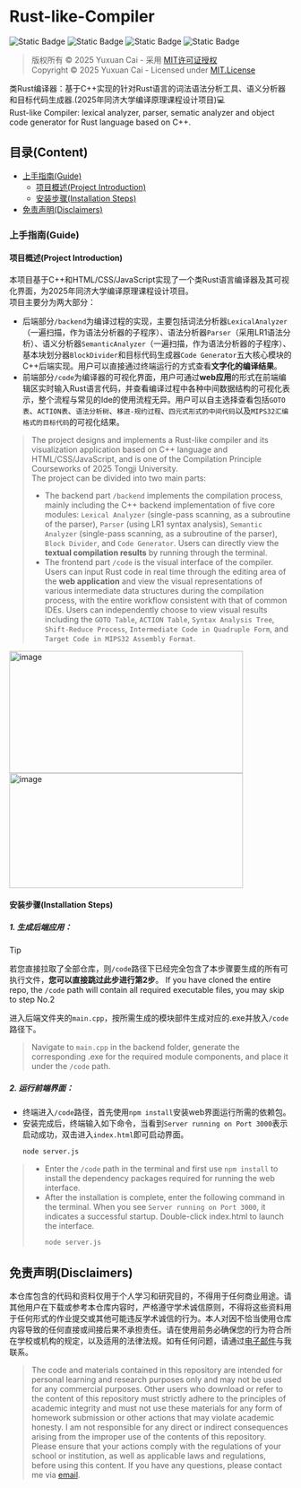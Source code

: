 # Rust-like-Compiler
![Static Badge](https://img.shields.io/badge/raraCai-pintu?label=Author&link=https%3A%2F%2Fgithub.com%2FraraCai)
![Static Badge](https://img.shields.io/badge/build-MIT-orange?label=License&link=https%3A%2F%2Fgithub.com%2FRaraCai%2FRust-like-Compiler%2Fblob%2Fmain%2FLICENSE)
![Static Badge](https://img.shields.io/badge/HTML%2FCSS%2FJavaScript-blue)
![Static Badge](https://img.shields.io/badge/C%2B%2B-purple)

> 版权所有 © 2025 Yuxuan Cai - 采用 [MIT许可证授权](LICENSE)  
> Copyright © 2025 Yuxuan Cai - Licensed under [MIT.License](LICENSE)

类Rust编译器：基于C++实现的针对Rust语言的词法语法分析工具、语义分析器和目标代码生成器.(2025年同济大学编译原理课程设计项目)💻  
Rust-like Compiler: lexical analyzer, parser, sematic analyzer and object code generator for Rust language based on C++.

## 目录(Content)
- [上手指南(Guide)](#上手指南guide)
  - [项目概述(Project Introduction)](#项目概述project-introduction)
  - [安装步骤(Installation Steps)](#安装步骤installation-steps)
- [免责声明(Disclaimers)](#免责声明disclaimers)

### 上手指南(Guide)

#### 项目概述(Project Introduction)
本项目基于C++和HTML/CSS/JavaScript实现了一个类Rust语言编译器及其可视化界面，为2025年同济大学编译原理课程设计项目。  
项目主要分为两大部分：
- 后端部分`/backend`为编译过程的实现，主要包括词法分析器`LexicalAnalyzer`（一遍扫描，作为语法分析器的子程序）、语法分析器`Parser`（采用LR1语法分析）、语义分析器`SemanticAnalyzer`（一遍扫描，作为语法分析器的子程序）、基本块划分器`BlockDivider`和目标代码生成器`Code Generator`五大核心模块的C++后端实现。用户可以直接通过终端运行的方式查看**文字化的编译结果**。
- 前端部分`/code`为编译器的可视化界面，用户可通过**web应用**的形式在前端编辑区实时输入Rust语言代码，并查看编译过程中各种中间数据结构的可视化表示，整个流程与常见的Ide的使用流程无异。用户可以自主选择查看包括`GOTO表`、`ACTION表`、`语法分析树`、`移进-规约过程`、`四元式形式的中间代码`以及`MIPS32汇编格式的目标代码`的可视化结果。
> The project designs and implements a Rust-like compiler and its visualization application based on C++ language and HTML/CSS/JavaScript, and is one of the Compilation Principle Courseworks of 2025 Tongji University.  
> The project can be divided into two main parts:
> - The backend part `/backend` implements the compilation process, mainly including the C++ backend implementation of five core modules: `Lexical Analyzer` (single-pass scanning, as a subroutine of the parser), `Parser` (using LR1 syntax analysis), `Semantic Analyzer` (single-pass scanning, as a subroutine of the parser), `Block Divider`, and `Code Generator`. Users can directly view the **textual compilation results** by running through the terminal.
> - The frontend part `/code` is the visual interface of the compiler. Users can input Rust code in real time through the editing area of the **web application** and view the visual representations of various intermediate data structures during the compilation process, with the entire workflow consistent with that of common IDEs. Users can independently choose to view visual results including the `GOTO Table`, `ACTION Table`, `Syntax Analysis Tree`, `Shift-Reduce Process`, `Intermediate Code in Quadruple Form`, and `Target Code in MIPS32 Assembly Format`.

<img width="417" height="218" alt="image" src="https://github.com/user-attachments/assets/982f6c38-b510-439a-94c8-32d64a971e21" />
<img width="417" height="205" alt="image" src="https://github.com/user-attachments/assets/0615042b-fcf1-4a33-b689-14d519fa24a4" />

#### 安装步骤(Installation Steps)
##### 1. 生成后端应用：
> [!TIP]
> 若您直接拉取了全部仓库，则`/code`路径下已经完全包含了本步骤要生成的所有可执行文件，**您可以直接跳过此步进行第2步**。
> If you have cloned the entire repo, the `/code` path will contain all required executable files, you may skip to step No.2

进入后端文件夹的`main.cpp`，按所需生成的模块部件生成对应的.exe并放入`/code`路径下。
> Navigate to `main.cpp` in the backend folder, generate the corresponding .exe for the required module components, and place it under the `/code` path.

##### 2. 运行前端界面：
- 终端进入`/code`路径，首先使用`npm install`安装web界面运行所需的依赖包。
- 安装完成后，终端输入如下命令，当看到`Server running on Port 3000`表示启动成功，双击进入`index.html`即可启动界面。
  ```sh
  node server.js
  ```
> - Enter the `/code` path in the terminal and first use `npm install` to install the dependency packages required for running the web interface.
> - After the installation is complete, enter the following command in the terminal. When you see `Server running on Port 3000`, it indicates a successful startup. Double-click index.html to launch the interface.
>   ```sh
>   node server.js
>   ```

## 免责声明(Disclaimers)
本仓库包含的代码和资料仅用于个人学习和研究目的，不得用于任何商业用途。请其他用户在下载或参考本仓库内容时，严格遵守学术诚信原则，不得将这些资料用于任何形式的作业提交或其他可能违反学术诚信的行为。本人对因不恰当使用仓库内容导致的任何直接或间接后果不承担责任。请在使用前务必确保您的行为符合所在学校或机构的规定，以及适用的法律法规。如有任何问题，请通过[电子邮件](mailto:cyx_yuxuan@outlook.com)与我联系。
> The code and materials contained in this repository are intended for personal learning and research purposes only and may not be used for any commercial purposes. Other users who download or refer to the content of this repository must strictly adhere to the principles of academic integrity and must not use these materials for any form of homework submission or other actions that may violate academic honesty. I am not responsible for any direct or indirect consequences arising from the improper use of the contents of this repository. Please ensure that your actions comply with the regulations of your school or institution, as well as applicable laws and regulations, before using this content. If you have any questions, please contact me via [email](mailto:cyx_yuxuan@outlook.com).
